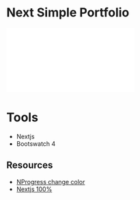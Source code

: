 # Next Simple Portfolio
![](./My%20Portfolio.pdf)

# Tools

- Nextjs
- Bootswatch 4

## Resources

- [NProgress change color](https://github.com/rstacruz/nprogress/issues/187)
- [Nextjs 100%](https://gist.github.com/dmurawsky/d45f068097d181c733a53687edce1919)
